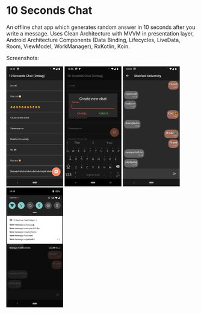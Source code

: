 # 10 Seconds Chat
An offline chat app which generates random answer in 10 seconds after 
you write a message. Uses Clean Architecture with MVVM in presentation 
layer, Android Architecture Components (Data Binding, Lifecycles, 
LiveData, Room, ViewModel, WorkManager), RxKotlin, Koin.

Screenshots:

<img src="screenshots/menu.png" width="30%" /> <img src="screenshots/dialog_new_chat.png" width="30%" />
<img src="screenshots/chat.png" width="30%" /> <img src="screenshots/notifications.png" width="30%" />